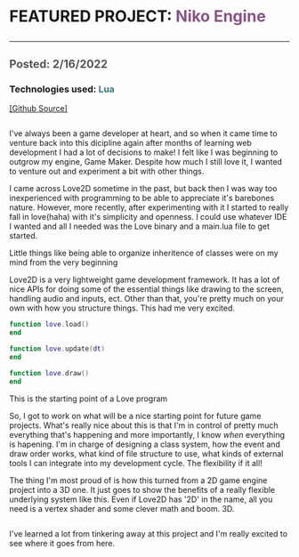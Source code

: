 <h1>
  FEATURED PROJECT: <span style="color:#858">Niko Engine</span>
  <hr>
  <span style="color:#555; font-size: 0.7em">Posted: 2/16/2022</span>
</h1>

<h3>
  Technologies used: 
  <span style="color:#378">Lua</span>
</h3>

<a class="source-link" target="_blank" href="https://github.com/bluephosphor/NikoEngine">[Github Source]</a>

<img src="https://bluephosphor.github.io/portfolio/asset/img/projects/example18.gif" alt="">

I've always been a game developer at heart, and so when it came time to venture back into this dicipline again 
after months of learning web development I had a lot of decisions to make! I felt like I was beginning
to outgrow my engine, Game Maker. Despite how much I still love it, I wanted to venture out 
and experiment a bit with other things. 

I came across Love2D sometime in the past, but back then I was way too inexperienced with programming
to be able to appreciate it's barebones nature. However, more recently, after experimenting with it
I started to really fall in love(haha) with it's simplicity and openness. I could use whatever IDE 
I wanted and all I needed was the Love binary and a main.lua file to get started. 

<img src="https://bluephosphor.github.io/portfolio/asset/img/projects/example.gif" alt="">

<div class="img-footer">Little things like being able to organize inheritence of classes were on my mind from the very beginning</div>

Love2D is a very lightweight game development framework. It has a lot of nice APIs for doing 
some of the essential things like drawing to the screen, handling audio and inputs, ect. Other than that, 
you're pretty much on your own with how you structure things. This had me very excited.

```lua
function love.load()
end

function love.update(dt) 
end

function love.draw()
end
```
<div class="img-footer">This is the starting point of a Love program</div>

So, I got to work on what will be a nice starting point for future game projects. What's really nice about this is that I'm in control of pretty much everything that's happening and more importantly, I know *when* everything is hapening. I'm in charge of designing a class system, how the event and draw order works, what kind of file structure to use, what kinds of external tools I can integrate into my development cycle. The flexibility if it all!

The thing I'm most proud of is how this turned from a 2D game engine project into a 3D one. It just goes to show the benefits of a really flexible underlying system like this. Even if Love2D has '2D' in the name, all you need is a vertex shader and some clever math and boom. 3D.

<img src="https://bluephosphor.github.io/portfolio/asset/img/projects/example8.gif" alt="">

I've learned a lot from tinkering away at this project and I'm really excited to see where it goes from here.